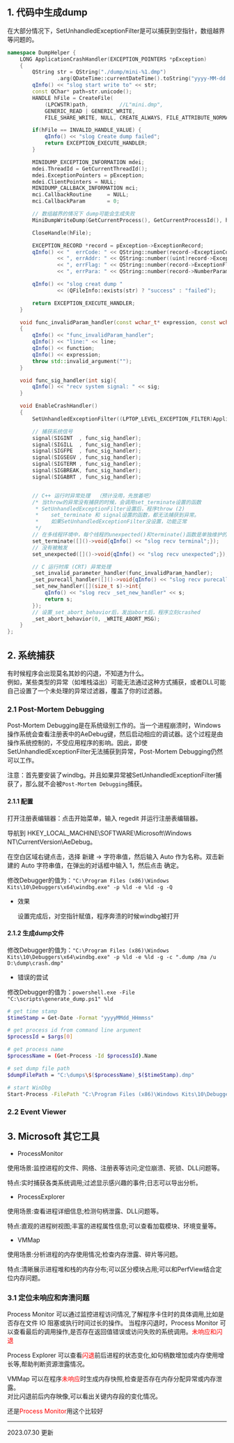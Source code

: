 
## 1. 代码中生成dump

  在大部分情况下，SetUnhandledExceptionFilter是可以捕获到空指针，数组越界等问题的。

```cpp
namespace DumpHelper {
    LONG ApplicationCrashHandler(EXCEPTION_POINTERS *pException)
    {
        QString str = QString("./dump/mini-%1.dmp")
                .arg(QDateTime::currentDateTime().toString("yyyy-MM-dd hh_mm_ss"));
        qInfo() << "slog start write to" << str;
        const QChar* path=str.unicode();
        HANDLE hFile = CreateFile(
            (LPCWSTR)path,			//L"mini.dmp",
            GENERIC_READ | GENERIC_WRITE,
            FILE_SHARE_WRITE, NULL, CREATE_ALWAYS, FILE_ATTRIBUTE_NORMAL, NULL);

        if(hFile == INVALID_HANDLE_VALUE) {
            qInfo() << "slog Create dump failed";
            return EXCEPTION_EXECUTE_HANDLER;
        }

        MINIDUMP_EXCEPTION_INFORMATION mdei;
        mdei.ThreadId = GetCurrentThreadId();
        mdei.ExceptionPointers = pException;
        mdei.ClientPointers = NULL;
        MINIDUMP_CALLBACK_INFORMATION mci;
        mci.CallbackRoutine     = NULL;
        mci.CallbackParam       = 0;

        // 数组越界的情况下 dump可能会生成失败
        MiniDumpWriteDump(GetCurrentProcess(), GetCurrentProcessId(), hFile, MiniDumpNormal, &mdei, NULL, &mci);

        CloseHandle(hFile);

        EXCEPTION_RECORD *record = pException->ExceptionRecord;
        qInfo() << "  errCode: " << QString::number(record->ExceptionCode, 16)
                << ", errAddr: " << QString::number((uint)record->ExceptionAddress, 16)
                << ", errFlag: " << QString::number(record->ExceptionFlags, 16)
                << ", errPara: " << QString::number(record->NumberParameters, 16);

        qInfo() << "slog creat dump "
                << (QFileInfo::exists(str) ? "success" : "failed");

        return EXCEPTION_EXECUTE_HANDLER;
    }

    void func_invalidParam_handler(const wchar_t* expression, const wchar_t* function, const wchar_t* file, unsigned int line, uintptr_t pReserved)
    {
        qInfo() << "func_invalidParam_handler";
        qInfo() << "line:" << line;
        qInfo() << function;
        qInfo() << expression;
        throw std::invalid_argument("");
    }

    void func_sig_handler(int sig){
        qInfo() << "recv system signal: " << sig;
    }

    void EnableCrashHandler()
    {
        SetUnhandledExceptionFilter((LPTOP_LEVEL_EXCEPTION_FILTER)ApplicationCrashHandler);

        // 捕获系统信号
        signal(SIGINT  , func_sig_handler);
        signal(SIGILL  , func_sig_handler);
        signal(SIGFPE  , func_sig_handler);
        signal(SIGSEGV , func_sig_handler);
        signal(SIGTERM , func_sig_handler);
        signal(SIGBREAK, func_sig_handler);
        signal(SIGABRT , func_sig_handler);


        // C++ 运行时异常处理  （预计没用，先放着吧）
        /* 当throw的异常没有捕获的时候，会调用set_terminate设置的函数
         * SetUnhandledExceptionFilter设置后，程序throw (2)
         *    set_terminate 和 signal设置的函数，都无法捕获到异常。
         *    如果SetUnhandledExceptionFilter没设置，功能正常
         */
        // 在多线程环境中，每个线程的unexpected()和terminate()函数是单独维护的
        set_terminate([]()->void{qInfo() << "slog recv terminal";});
        // 没有被触发
        set_unexpected([]()->void{qInfo() << "slog recv unexpected";});

        // C 运行时库 (CRT) 异常处理
        _set_invalid_parameter_handler(func_invalidParam_handler);
        _set_purecall_handler([]()->void{qInfo() << "slog recv purecall_handler";});
        _set_new_handler([](size_t s)->int{
            qInfo() << "slog recv _set_new_handler" << s;
            return s;
        });
        // 设置_set_abort_behavior后，发出abort后，程序立刻crashed
        _set_abort_behavior(0, _WRITE_ABORT_MSG);
    }
};
```

## 2. 系统捕获

  有时候程序会出现莫名其妙的闪退，不知道为什么。  
  例如，某些类型的异常（如堆栈溢出）可能无法通过这种方式捕获，或者DLL可能自己设置了一个未处理的异常过滤器，覆盖了你的过滤器。

### 2.1 Post-Mortem Debugging

  Post-Mortem Debugging是在系统级别工作的。当一个进程崩溃时，Windows操作系统会查看注册表中的AeDebug键，然后启动相应的调试器。这个过程是由操作系统控制的，不受应用程序的影响。因此，即使SetUnhandledExceptionFilter无法捕获到异常，Post-Mortem Debugging仍然可以工作。  

  注意：首先要安装了windbg。并且如果异常被SetUnhandledExceptionFilter捕获了，那么就不会被```Post-Mortem Debugging```捕获。

#### 2.1.1 配置

打开注册表编辑器：点击开始菜单，输入 regedit 并运行注册表编辑器。

导航到 HKEY_LOCAL_MACHINE\SOFTWARE\Microsoft\Windows NT\CurrentVersion\AeDebug。

在空白区域右键点击，选择 新建 -> 字符串值，然后输入 Auto 作为名称。双击新建的 Auto 字符串值，在弹出的对话框中输入 1，然后点击 确定。

修改Debugger的值为：```"C:\Program Files (x86)\Windows Kits\10\Debuggers\x64\windbg.exe" -p %ld -e %ld -g -Q```

+ 效果

  设置完成后，对空指针赋值，程序奔溃的时候windbg被打开

#### 2.1.2 生成dump文件

修改Debugger的值为：```"C:\Program Files (x86)\Windows Kits\10\Debuggers\x64\windbg.exe" -p %ld -e %ld -g -c ".dump /ma /u D:\dump\crash.dmp"```  

+ 错误的尝试

修改Debugger的值为：```powershell.exe -File "C:\scripts\generate_dump.ps1" %ld```

```bash
# get time stamp
$timeStamp = Get-Date -Format "yyyyMMdd_HHmmss"

# get process id from command line argument
$processId = $args[0]

# get process name
$processName = (Get-Process -Id $processId).Name

# set dump file path
$dumpFilePath = "C:\dumps\$($processName)_$($timeStamp).dmp"

# start WinDbg
Start-Process -FilePath "C:\Program Files (x86)\Windows Kits\10\Debuggers\x64\windbg.exe" -ArgumentList "-p $processId -c `.dump /ma /u `"$dumpFilePath`"`""
```

### 2.2 Event Viewer

## 3. Microsoft 其它工具

+ ProcessMonitor

使用场景:监控进程的文件、网络、注册表等访问;定位崩溃、死锁、DLL问题等。

特点:实时捕获各类系统调用;过滤显示感兴趣的事件;日志可以导出分析。

+ ProcessExplorer

使用场景:查看进程详细信息;检测句柄泄露、DLL问题等。

特点:直观的进程树视图;丰富的进程属性信息;可以查看加载模块、环境变量等。

+ VMMap

使用场景:分析进程的内存使用情况;检查内存泄露、碎片等问题。

特点:清晰展示进程堆和栈的内存分布;可以区分模块占用;可以和PerfView结合定位内存问题。

### 3.1 定位未响应和奔溃问题

Process Monitor 可以通过监控进程访问情况,了解程序卡住时的具体调用,比如是否存在文件 IO 阻塞或执行时间过长的操作。
当程序闪退时，Process Monitor 可以查看最后的调用操作,是否存在返回值错误或访问失败的系统调用。<font color="red">未响应和闪退</font> 

Process Explorer 可以查看<font color="red">闪退</font>前后进程的状态变化,如句柄数增加或内存使用增长等,帮助判断资源泄露情况。

VMMap 可以在程序<font color="red">未响应</font>时生成内存快照,检查是否存在内存分配异常或内存泄露。  
对比闪退前后内存映像,可以看出关键内存段的变化情况。

还是<font color="red">Process Monitor</font>用这个比较好

---
2023.07.30 更新